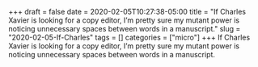 +++draft = falsedate = 2020-02-05T10:27:38-05:00title = "If Charles Xavier is looking for a copy editor, I’m pretty sure my mutant power is noticing unnecessary spaces between words in a manuscript."slug = "2020-02-05-If-Charles"tags = []categories = ["micro"]+++If Charles Xavier is looking for a copy editor, I’m pretty sure my mutant power is noticing unnecessary spaces between words in a manuscript.